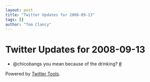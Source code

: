 ```yaml
---
layout: post
title: "Twitter Updates for 2008-09-13"
tags: []
author: "Tom Clancy"
---
```


# Twitter Updates for 2008-09-13

<ul>
	<li>@chicobangs you mean because of the drinking? <a href="http://twitter.com/tclancy/statuses/920018506">#</a></li>
</ul>
<p>Powered by <a href="http://alexking.org/projects/wordpress">Twitter Tools</a>.</p>
